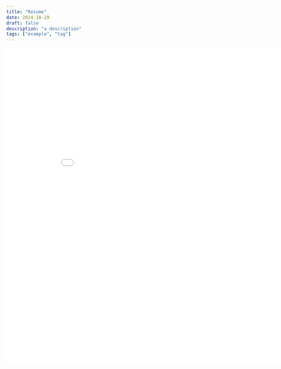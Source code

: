 ```yaml
---
title: "Resume"
date: 2024-10-29
draft: false
description: "a description"
tags: ["example", "tag"]
---
```

<embed src="resume.pdf" type="application/pdf" width="892" height="842"/>
